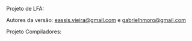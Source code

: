
Projeto de LFA:

  Autores da versão: eassis.vieira@gmail.com e gabrielhmoro@gmail.com

Projeto Compiladores:

